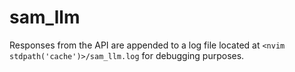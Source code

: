 # sam_llm

Responses from the API are appended to a log file located at
`<nvim stdpath('cache')>/sam_llm.log` for debugging purposes.

